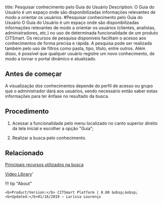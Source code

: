 title: Pesquisar conhecimento pelo Guia do Usuário
Description: O Guia do Usuário é um espaço onde são disponibilizadas informações relevantes de modo a orientar os usuários.
#Pesquisar conhecimento pelo Guia do Usuário
O Guia do Usuário é um espaço onde são disponibilizadas informações relevantes de modo a orientar os usuários (clientes, analistas, administradores, etc.) no uso de determinada funcionalidade de um produto CITSmart. Os recursos de pesquisa disponíveis facilitam o acesso aos conhecimentos de forma precisa e rápida. A pesquisa pode ser realizada também pelo uso de filtros como pasta, tipo, título, entre outros. Além disso, é possível que qualquer usuário registre um novo conhecimento, de modo a tornar o portal dinâmico e atualizado.

Antes de começar
--------------------

A visualização dos conhecimentos depende do perfil de acesso ou grupo que o
administrador dará aos usuários, sendo necessário então saber estas informações
para ter ênfase no resultado da busca.

Procedimento
----------------

1.  Acessar a funcionalidade pelo menu localizado no canto superior direito da
    tela inicial e escolher a opção "Guia";

2.  Realizar a busca pelo conhecimento.

Relacionado
---------------

[Principais recursos utilizados na busca](/pt-br/citsmart-platform-8/processes/knowledge/configuration/refine-search-knowledge-portal.html)

<i class='fa fa-youtube-play  fa-2x' style='color:#97ce17;vertical-align: middle;'> </i> [Video Library](https://www.youtube.com/playlist?list=PLB5qK2uzf2RPwkqhQwYU_EpvvGd29tSTA)'

!!! tip "About"

    <b>Product/Version:</b> CITSmart Platform | 8.00 &nbsp;&nbsp;
    <b>Updated:</b>01/16/2019 – Larissa Lourenço
